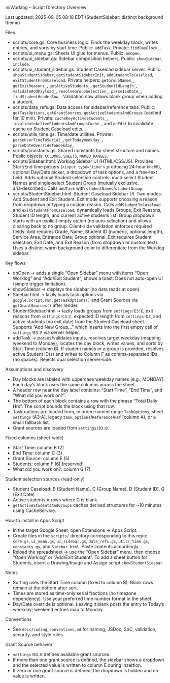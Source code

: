 miWorklog – Script Directory Overview

Last updated: 2025-09-05 08:18 EDT (StudentSidebar: distinct background theme)

Files
- scripts/core.gs: Core business logic. Finds the weekday block, writes entries, and sorts by start time. Public: `addTask`. Private: `findDayBlock_`.
- scripts/ui_menu.gs: Sheets UI glue for menus. Public: `onOpen`.
- scripts/ui_sidebar.gs: Sidebar composition helpers. Public: `showSidebar`, `include`.
- scripts/ui_student_sidebar.gs: Student Caseload sidebar server. Public: `showStudentSidebar`, `getStudentSidebarInit`, `addStudentToCaseload`, `exitStudentFromCaseload`. Private helpers: `getGroupNames_`, `getExitReasons_`, `getActiveStudents_`, `getStudentIdLength_`, `validateAddPayload_`, `resolveGroupSelection_`, `parseIsoDate_`, `findStudentHeaderRow_`. Validation now allows blank group when adding a student.
- scripts/data_refs.gs: Data access for sidebar/reference tabs. Public: `getTaskOptions`, `getGrantSources`, `getActiveStudentsAndGroups` (cached for 10 min). Private: `cacheKeyActiveStudents_`, `invalidateActiveStudentsAndGroupsCache_`, and `onEdit` to invalidate cache on Student Caseload edits.
- scripts/utils_time.gs: Time/date utilities. Private: `parseUserTimeToSerial_`, `getTodayWeekday_`, `parseDateOverrideToWeekday_`.
- scripts/constants.gs: Shared constants for sheet structure and names. Public objects: `COLUMNS`, `SHEETS`, `NAMED_RANGES`.
- scripts/Sidebar.html: Worklog Sidebar UI (HTML/CSS/JS). Provides Start/End time pickers (`<input type="time">` producing 24‑hour `HH:MM`), optional Day/Date picker, a dropdown of task options, and a free‑text field. Adds optional Student selection controls: multi‑select Student Names and single‑select Student Group (mutually exclusive, aria‑described). Calls `addTask` with `studentNames`/`studentGroup`.
- scripts/StudentSidebar.html: Student Caseload Sidebar UI. Two modes: Add Student and Exit Student. Exit mode supports choosing a reason from dropdown or typing a custom reason. Calls `addStudentToCaseload` and `exitStudentFromCaseload`; dynamically loads Groups, Exit Reasons, Student ID length, and current active students list. Group dropdown starts with an explicit empty option (no auto-selection) and allows clearing back to no group. Client-side validation enforces required fields: Add requires Grade, Name, Student ID (numeric, optional length), Service Area, Entrance Date; Group optional. Exit requires Student selection, Exit Date, and Exit Reason (from dropdown or custom text). Uses a distinct warm background color to differentiate from the Worklog sidebar.

Key flows
- onOpen → adds a single “Open Sidebar” menu with items “Open Worklog” and “Add/Exit Student”; shows a toast. Does not auto-open UI (simple trigger limitation).
- showSidebar → displays the sidebar (no data reads at open).
- Sidebar.html → lazily loads task options via `google.script.run.getTaskOptions()` and Grant Sources via `getGrantSources()` after render.
- StudentSidebar.html → lazily loads groups from `settings!E3:E`, exit reasons from `settings!C3:C`, expected ID length from `settings!D3`, and active students (no exit date) from the Student Caseload sheet. Supports “Add New Group…” which inserts into the first empty cell of `settings!E3:E` via server helper.
- addTask → parses/validates inputs, resolves target weekday (mapping weekend to Monday), locates the day block, writes values, and sorts by Start Time (column B). If student names or a group is provided, resolves active Student ID(s) and writes to Column F as comma‑separated IDs (no spaces). Rejects dual selection server‑side.

Assumptions and discovery
- Day blocks are labeled with uppercase weekday names (e.g., MONDAY). Each day’s block uses the same columns across the sheet.
- A header row near the day label contains: “Start Time”, “End Time”, and “What did you work on?”.
- The bottom of each block contains a row with the phrase “Total Daily Hrs”. The script bounds the block using that row.
- Task options are loaded from, in order: named range `TaskOptions`, sheet `settings` (A3:A), legacy `task_options`/`Reference`/`Ref` (column A), or a small fallback list.
- Grant sources are loaded from `settings!B3:B`.

Fixed columns (sheet-wide)
- Start Time: column B (2)
- End Time: column C (3)
- Grant Source: column E (5)
- Students: column F (6) [reserved]
- What did you work on?: column G (7)

Student selection sources (read-only)
- Student Caseload: B (Student Name), C (Group Name), D (Student ID), G (Exit Date)
- Active students = rows where G is blank.
- `getActiveStudentsAndGroups` caches derived structures for ~10 minutes using CacheService.

How to install in Apps Script
- In the target Google Sheet, open Extensions → Apps Script.
- Create files in the `scripts/` directory corresponding to this repo: `core.gs`, `ui_menu.gs`, `ui_sidebar.gs`, `data_refs.gs`, `utils_time.gs`, `constants.gs`, and `Sidebar.html`. Paste contents accordingly.
- Reload the spreadsheet → use the “Open Sidebar” menu, then choose “Open Worklog” or “Add/Exit Student”. To add a sheet button for Students, insert a Drawing/Image and Assign script `showStudentSidebar`.

Notes
- Sorting uses the Start Time column (fixed to column B). Blank rows remain at the bottom after sort.
- Times are stored as time-only serial fractions (no timezone dependency). Use your preferred time number format in the sheet.
- Day/Date override is optional. Leaving it blank posts the entry to Today’s weekday; weekend entries map to Monday.

Conventions
- See `docs/coding_conventions.md` for naming, JSDoc, SoC, validation, security, and style rules.

Grant Source behavior
- `settings!B3:B` defines available grant sources.
- If more than one grant source is defined, the sidebar shows a dropdown and the selected value is written to column E during insertion.
- If zero or one grant source is defined, the dropdown is hidden and no value is written.
